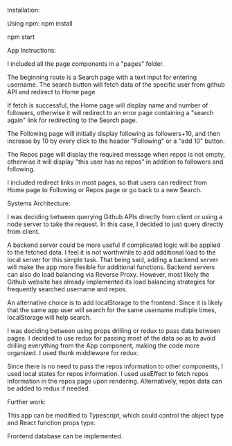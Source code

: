 Installation:

Using npm:
npm install

npm start

App Instructions:

I included all the page components in a "pages" folder.

The beginning route is a Search page with a text input for entering username. The search button will fetch data of the specific user from github API and redirect to Home page

If fetch is successful, the Home page will display name and number of followers, otherwise it will redirect to an error page containing a "search again" link for redirecting to the Search page.

The Following page will initially display following as followers+10, and then increase by 10 by every click to the header "Following" or a "add 10" button.

The Repos page will display the required message when repos is not empty, otherwise it will display "this user has no repos" in addition to followers and following.

I included redirect links in most pages, so that users can redirect from Home page to Following or Repos page or go back to a new Search.

Systems Architecture:

I was deciding between querying Github APIs directly from client or using a node server to take the request. In this case, I decided to just query directly from client.

A backend server could be more useful if complicated logic will be applied to the fetched data. I feel it is not worthwhile to add additional load to the local server for this simple task. That being said, adding a backend server will make the app more flexible for additional functions. Backend servers can also do load balancing via Reverse Proxy. However, most likely the Github website has already implemented its load balancing strategies for frequently searched username and repos.

An alternative choice is to add localStorage to the frontend. Since it is likely that the same app user will search for the same username multiple times, localStorage will help search.

I was deciding between using props drilling or redux to pass data between pages. I decided to use redux for passing most of the data so as to avoid drilling everything from the App component, making the code more organized. I used thunk middleware for redux.

Since there is no need to pass the repos information to other components, I used local states for repos information. I used useEffect to fetch repos information in the repos page upon rendering. Alternatively, repos data can be added to redux if needed.

Further work:

This app can be modified to Typescript, which could control the object type and React function props type.

Frontend database can be implemented.
